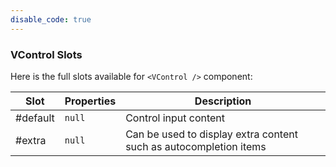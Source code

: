 ```yaml
---
disable_code: true
---
```


### VControl Slots

Here is the full slots available for `<VControl />` component:

| Slot     | Properties                          | Description                                                       |
| -------- | ----------------------------------- | ----------------------------------------------------------------- |
| #default | <span class="is-null">`null`</span> | Control input content                                             |
| #extra   | <span class="is-null">`null`</span> | Can be used to display extra content such as autocompletion items |
